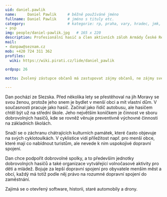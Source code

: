 ```yaml
---
uid: daniel.pawlik
name:     Daniel Pawlik  	# běžně používáné jméno
fullname: Daniel Pawlik  	# jméno s tituly etc.
category:                 	# kategorie: rp, praha, vary, hradec, jmk, senat
- psp
img: people/daniel-pawlik.jpg   # 165 x 220
description: Profesionální hasič a člen aktivních záloh Armády České Republiky, ve volném čase se věnuje turistice, cyklistice a dobrovolným hasičům         	# kratký popis, max 160 znaků
mail:
- danpaw@seznam.cz
mob: +420 724 311 362  
profiles:
  wiki: https://wiki.pirati.cz/lide/daniel_pawlik

ordpsp: 26		  

motto: Zvolený zástupce občanů má zastupovat zájmy občanů, ne zájmy své nebo zájmy korporací.

---
```


Dan pochází ze Slezska. Před několika lety se přestěhoval na jih Moravy se svou ženou, protože jeho snem je bydlet v menší obci a mít vlastní dům. V současnosti pracuje jako hasič. Začínal jako řidič autobusu, ale hasičem chtěl být už na střední škole. Jeho největším koníčkem je činnost ve sboru dobrovolných hasičů, kde se rovněž věnuje preventivně výchovné činnosti na základních školách.

Snaží se o záchranu chátrajících kulturních památek, které často objevuje na svých cyklotoulkách. V cyklistice vidí příležitost např. pro menší obce, které mají co nabídnout turistům, ale nevede k nim uspokojivé dopravní spojení.

Dan chce podpořit dobrovolné spolky, a to především jednotky dobrovolných hasičů a také organizace vytvářející volnočasové aktivity pro děti a mládež. Bojuje za lepší dopravní spojení pro obyvatele menším měst a obcí, každý má totiž podle něj právo na rozumné dopravní spojení do zaměstnání.

Zajímá se o otevřený software, historii, staré automobily a drony.

